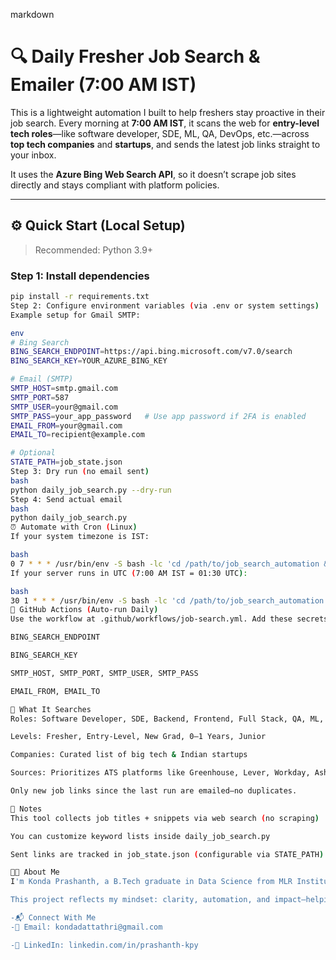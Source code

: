 markdown
# 🔍 Daily Fresher Job Search & Emailer (7:00 AM IST)

This is a lightweight automation I built to help freshers stay proactive in their job search. Every morning at **7:00 AM IST**, it scans the web for **entry-level tech roles**—like software developer, SDE, ML, QA, DevOps, etc.—across **top tech companies** and **startups**, and sends the latest job links straight to your inbox.

It uses the **Azure Bing Web Search API**, so it doesn’t scrape job sites directly and stays compliant with platform policies.

---

## ⚙️ Quick Start (Local Setup)

> Recommended: Python 3.9+

### Step 1: Install dependencies
```bash
pip install -r requirements.txt
Step 2: Configure environment variables (via .env or system settings)
Example setup for Gmail SMTP:

env
# Bing Search
BING_SEARCH_ENDPOINT=https://api.bing.microsoft.com/v7.0/search
BING_SEARCH_KEY=YOUR_AZURE_BING_KEY

# Email (SMTP)
SMTP_HOST=smtp.gmail.com
SMTP_PORT=587
SMTP_USER=your@gmail.com
SMTP_PASS=your_app_password   # Use app password if 2FA is enabled
EMAIL_FROM=your@gmail.com
EMAIL_TO=recipient@example.com

# Optional
STATE_PATH=job_state.json
Step 3: Dry run (no email sent)
bash
python daily_job_search.py --dry-run
Step 4: Send actual email
bash
python daily_job_search.py
⏰ Automate with Cron (Linux)
If your system timezone is IST:

bash
0 7 * * * /usr/bin/env -S bash -lc 'cd /path/to/job_search_automation && /usr/bin/python3 daily_job_search.py >> cron.log 2>&1'
If your server runs in UTC (7:00 AM IST = 01:30 UTC):

bash
30 1 * * * /usr/bin/env -S bash -lc 'cd /path/to/job_search_automation && /usr/bin/python3 daily_job_search.py >> cron.log 2>&1'
🧪 GitHub Actions (Auto-run Daily)
Use the workflow at .github/workflows/job-search.yml. Add these secrets in your repo settings:

BING_SEARCH_ENDPOINT

BING_SEARCH_KEY

SMTP_HOST, SMTP_PORT, SMTP_USER, SMTP_PASS

EMAIL_FROM, EMAIL_TO

🔎 What It Searches
Roles: Software Developer, SDE, Backend, Frontend, Full Stack, QA, ML, DevOps, SRE

Levels: Fresher, Entry-Level, New Grad, 0–1 Years, Junior

Companies: Curated list of big tech & Indian startups

Sources: Prioritizes ATS platforms like Greenhouse, Lever, Workday, Ashby, and official careers portals

Only new job links since the last run are emailed—no duplicates.

📝 Notes
This tool collects job titles + snippets via web search (no scraping)

You can customize keyword lists inside daily_job_search.py

Sent links are tracked in job_state.json (configurable via STATE_PATH)

👨‍💻 About Me
I'm Konda Prashanth, a B.Tech graduate in Data Science from MLR Institute of Technology. I specialize in Python, Java, C++, and core CS concepts like DSA, DBMS, and OOPs. Currently focused on DSA (Java), Full Stack Development, and System Design for product-based roles.

This project reflects my mindset: clarity, automation, and impact—helping freshers stay informed and job-ready every single day.

-📬 Connect With Me
-📧 Email: kondadattathri@gmail.com

-💼 LinkedIn: linkedin.com/in/prashanth-kpy
